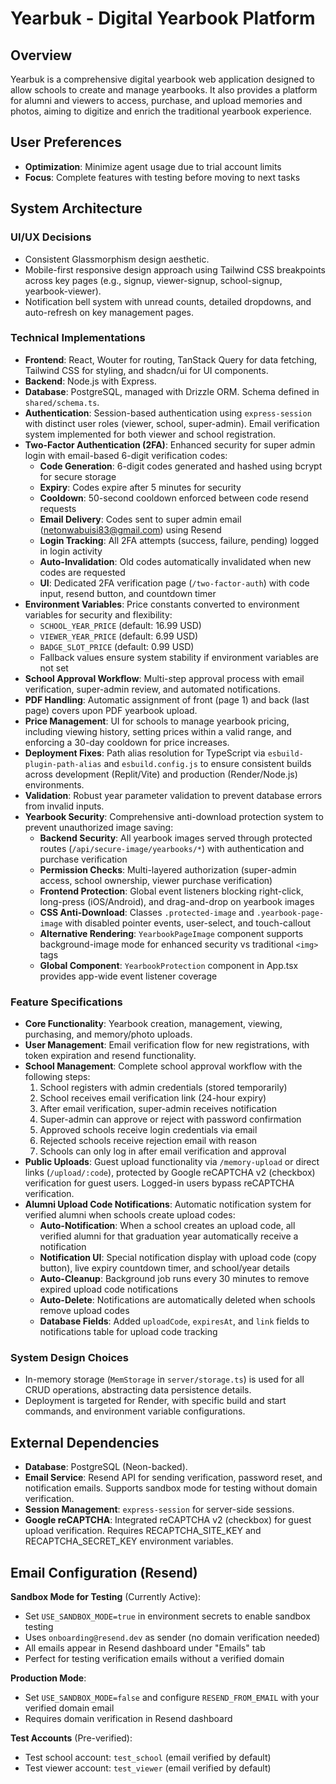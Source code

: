 # Yearbuk - Digital Yearbook Platform

## Overview
Yearbuk is a comprehensive digital yearbook web application designed to allow schools to create and manage yearbooks. It also provides a platform for alumni and viewers to access, purchase, and upload memories and photos, aiming to digitize and enrich the traditional yearbook experience.

## User Preferences
- **Optimization**: Minimize agent usage due to trial account limits
- **Focus**: Complete features with testing before moving to next tasks

## System Architecture

### UI/UX Decisions
- Consistent Glassmorphism design aesthetic.
- Mobile-first responsive design approach using Tailwind CSS breakpoints across key pages (e.g., signup, viewer-signup, school-signup, yearbook-viewer).
- Notification bell system with unread counts, detailed dropdowns, and auto-refresh on key management pages.

### Technical Implementations
- **Frontend**: React, Wouter for routing, TanStack Query for data fetching, Tailwind CSS for styling, and shadcn/ui for UI components.
- **Backend**: Node.js with Express.
- **Database**: PostgreSQL, managed with Drizzle ORM. Schema defined in `shared/schema.ts`.
- **Authentication**: Session-based authentication using `express-session` with distinct user roles (viewer, school, super-admin). Email verification system implemented for both viewer and school registration.
- **Two-Factor Authentication (2FA)**: Enhanced security for super admin login with email-based 6-digit verification codes:
  - **Code Generation**: 6-digit codes generated and hashed using bcrypt for secure storage
  - **Expiry**: Codes expire after 5 minutes for security
  - **Cooldown**: 50-second cooldown enforced between code resend requests
  - **Email Delivery**: Codes sent to super admin email (netonwabuisi83@gmail.com) using Resend
  - **Login Tracking**: All 2FA attempts (success, failure, pending) logged in login activity
  - **Auto-Invalidation**: Old codes automatically invalidated when new codes are requested
  - **UI**: Dedicated 2FA verification page (`/two-factor-auth`) with code input, resend button, and countdown timer
- **Environment Variables**: Price constants converted to environment variables for security and flexibility:
  - `SCHOOL_YEAR_PRICE` (default: 16.99 USD)
  - `VIEWER_YEAR_PRICE` (default: 6.99 USD)
  - `BADGE_SLOT_PRICE` (default: 0.99 USD)
  - Fallback values ensure system stability if environment variables are not set
- **School Approval Workflow**: Multi-step approval process with email verification, super-admin review, and automated notifications.
- **PDF Handling**: Automatic assignment of front (page 1) and back (last page) covers upon PDF yearbook upload.
- **Price Management**: UI for schools to manage yearbook pricing, including viewing history, setting prices within a valid range, and enforcing a 30-day cooldown for price increases.
- **Deployment Fixes**: Path alias resolution for TypeScript via `esbuild-plugin-path-alias` and `esbuild.config.js` to ensure consistent builds across development (Replit/Vite) and production (Render/Node.js) environments.
- **Validation**: Robust year parameter validation to prevent database errors from invalid inputs.
- **Yearbook Security**: Comprehensive anti-download protection system to prevent unauthorized image saving:
  - **Backend Security**: All yearbook images served through protected routes (`/api/secure-image/yearbooks/*`) with authentication and purchase verification
  - **Permission Checks**: Multi-layered authorization (super-admin access, school ownership, viewer purchase verification)
  - **Frontend Protection**: Global event listeners blocking right-click, long-press (iOS/Android), and drag-and-drop on yearbook images
  - **CSS Anti-Download**: Classes `.protected-image` and `.yearbook-page-image` with disabled pointer events, user-select, and touch-callout
  - **Alternative Rendering**: `YearbookPageImage` component supports background-image mode for enhanced security vs traditional `<img>` tags
  - **Global Component**: `YearbookProtection` component in App.tsx provides app-wide event listener coverage

### Feature Specifications
- **Core Functionality**: Yearbook creation, management, viewing, purchasing, and memory/photo uploads.
- **User Management**: Email verification flow for new registrations, with token expiration and resend functionality.
- **School Management**: Complete school approval workflow with the following steps:
  1. School registers with admin credentials (stored temporarily)
  2. School receives email verification link (24-hour expiry)
  3. After email verification, super-admin receives notification
  4. Super-admin can approve or reject with password confirmation
  5. Approved schools receive login credentials via email
  6. Rejected schools receive rejection email with reason
  7. Schools can only log in after email verification and approval
- **Public Uploads**: Guest upload functionality via `/memory-upload` or direct links (`/upload/:code`), protected by Google reCAPTCHA v2 (checkbox) verification for guest users. Logged-in users bypass reCAPTCHA verification.
- **Alumni Upload Code Notifications**: Automatic notification system for verified alumni when schools create upload codes:
  - **Auto-Notification**: When a school creates an upload code, all verified alumni for that graduation year automatically receive a notification
  - **Notification UI**: Special notification display with upload code (copy button), live expiry countdown timer, and school/year details
  - **Auto-Cleanup**: Background job runs every 30 minutes to remove expired upload code notifications
  - **Auto-Delete**: Notifications are automatically deleted when schools remove upload codes
  - **Database Fields**: Added `uploadCode`, `expiresAt`, and `link` fields to notifications table for upload code tracking

### System Design Choices
- In-memory storage (`MemStorage` in `server/storage.ts`) is used for all CRUD operations, abstracting data persistence details.
- Deployment is targeted for Render, with specific build and start commands, and environment variable configurations.

## External Dependencies
- **Database**: PostgreSQL (Neon-backed).
- **Email Service**: Resend API for sending verification, password reset, and notification emails. Supports sandbox mode for testing without domain verification.
- **Session Management**: `express-session` for server-side sessions.
- **Google reCAPTCHA**: Integrated reCAPTCHA v2 (checkbox) for guest upload verification. Requires RECAPTCHA_SITE_KEY and RECAPTCHA_SECRET_KEY environment variables.

## Email Configuration (Resend)
**Sandbox Mode for Testing** (Currently Active):
- Set `USE_SANDBOX_MODE=true` in environment secrets to enable sandbox testing
- Uses `onboarding@resend.dev` as sender (no domain verification needed)
- All emails appear in Resend dashboard under "Emails" tab
- Perfect for testing verification emails without a verified domain

**Production Mode**:
- Set `USE_SANDBOX_MODE=false` and configure `RESEND_FROM_EMAIL` with your verified domain email
- Requires domain verification in Resend dashboard

**Test Accounts** (Pre-verified):
- Test school account: `test_school` (email verified by default)
- Test viewer account: `test_viewer` (email verified by default)